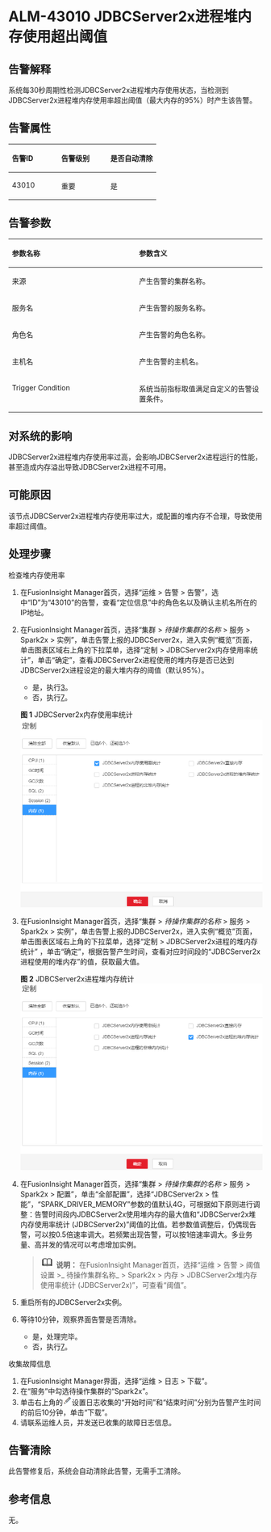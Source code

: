 # ALM-43010 JDBCServer2x进程堆内存使用超出阈值<a name="ALM-43010"></a>

## 告警解释<a name="s003d1a897bb74496accc109e130a2b79"></a>

系统每30秒周期性检测JDBCServer2x进程堆内存使用状态，当检测到JDBCServer2x进程堆内存使用率超出阈值（最大内存的95%）时产生该告警。

## 告警属性<a name="s32061f2ab1e44d538c70b77f588c95cd"></a>

<a name="t62b2bf48fdb841b8b702dde8b4644920"></a>
<table><thead align="left"><tr id="r653f637d7ab844f1b2b15f5002adddc1"><th class="cellrowborder" valign="top" width="33.33333333333333%" id="mcps1.1.4.1.1"><p id="a6e2b2640000e4f428add13b685a783aa"><a name="a6e2b2640000e4f428add13b685a783aa"></a><a name="a6e2b2640000e4f428add13b685a783aa"></a>告警ID</p>
</th>
<th class="cellrowborder" valign="top" width="33.26332633263326%" id="mcps1.1.4.1.2"><p id="a7af8d14c415f4b68b43115fb4f53f3ef"><a name="a7af8d14c415f4b68b43115fb4f53f3ef"></a><a name="a7af8d14c415f4b68b43115fb4f53f3ef"></a>告警级别</p>
</th>
<th class="cellrowborder" valign="top" width="33.4033403340334%" id="mcps1.1.4.1.3"><p id="a02d843fe6f624e84964ca5d1578740af"><a name="a02d843fe6f624e84964ca5d1578740af"></a><a name="a02d843fe6f624e84964ca5d1578740af"></a>是否自动清除</p>
</th>
</tr>
</thead>
<tbody><tr id="rbbe1f519640347c5aa24f4905dc8ef50"><td class="cellrowborder" valign="top" width="33.33333333333333%" headers="mcps1.1.4.1.1 "><p id="a212dce1b184242249ca42d3e8cfbf84e"><a name="a212dce1b184242249ca42d3e8cfbf84e"></a><a name="a212dce1b184242249ca42d3e8cfbf84e"></a>43010</p>
</td>
<td class="cellrowborder" valign="top" width="33.26332633263326%" headers="mcps1.1.4.1.2 "><p id="af105557b1f4f47de89fbeccd88f9941a"><a name="af105557b1f4f47de89fbeccd88f9941a"></a><a name="af105557b1f4f47de89fbeccd88f9941a"></a>重要</p>
</td>
<td class="cellrowborder" valign="top" width="33.4033403340334%" headers="mcps1.1.4.1.3 "><p id="a38e9a2fe39b6403aaaf4b4fb0e29f3e5"><a name="a38e9a2fe39b6403aaaf4b4fb0e29f3e5"></a><a name="a38e9a2fe39b6403aaaf4b4fb0e29f3e5"></a>是</p>
</td>
</tr>
</tbody>
</table>

## 告警参数<a name="s741e8ec04d9446768c01e82bd6e711e2"></a>

<a name="t9f47f89d18d243fab2094565e98d83e3"></a>
<table><thead align="left"><tr id="ra75bbb84f5d74453be996544228d00d2"><th class="cellrowborder" valign="top" width="50%" id="mcps1.1.3.1.1"><p id="ab21543f0c58a41a8913512dcfbf72944"><a name="ab21543f0c58a41a8913512dcfbf72944"></a><a name="ab21543f0c58a41a8913512dcfbf72944"></a>参数名称</p>
</th>
<th class="cellrowborder" valign="top" width="50%" id="mcps1.1.3.1.2"><p id="abeda253959cb4662a594521d2dc72255"><a name="abeda253959cb4662a594521d2dc72255"></a><a name="abeda253959cb4662a594521d2dc72255"></a>参数含义</p>
</th>
</tr>
</thead>
<tbody><tr id="row92491653161219"><td class="cellrowborder" valign="top" width="50%" headers="mcps1.1.3.1.1 "><p id="p17935380415"><a name="p17935380415"></a><a name="p17935380415"></a>来源</p>
</td>
<td class="cellrowborder" valign="top" width="50%" headers="mcps1.1.3.1.2 "><p id="p187931338134115"><a name="p187931338134115"></a><a name="p187931338134115"></a>产生告警的集群名称。</p>
</td>
</tr>
<tr id="r22ce027ef3024074aeff2607500388ab"><td class="cellrowborder" valign="top" width="50%" headers="mcps1.1.3.1.1 "><p id="p41293795"><a name="p41293795"></a><a name="p41293795"></a>服务名</p>
</td>
<td class="cellrowborder" valign="top" width="50%" headers="mcps1.1.3.1.2 "><p id="a035311a753c9400d8922b2eabd67b99f"><a name="a035311a753c9400d8922b2eabd67b99f"></a><a name="a035311a753c9400d8922b2eabd67b99f"></a>产生告警的服务名称。</p>
</td>
</tr>
<tr id="r25691c41a60c400e8f4cd09ecf91837b"><td class="cellrowborder" valign="top" width="50%" headers="mcps1.1.3.1.1 "><p id="p23892775"><a name="p23892775"></a><a name="p23892775"></a>角色名</p>
</td>
<td class="cellrowborder" valign="top" width="50%" headers="mcps1.1.3.1.2 "><p id="aefbdd0e3041747fb803e48abb240998a"><a name="aefbdd0e3041747fb803e48abb240998a"></a><a name="aefbdd0e3041747fb803e48abb240998a"></a>产生告警的角色名称。</p>
</td>
</tr>
<tr id="r3d53a6e9138a48ffbb3f6d327452b5d3"><td class="cellrowborder" valign="top" width="50%" headers="mcps1.1.3.1.1 "><p id="p14847206"><a name="p14847206"></a><a name="p14847206"></a>主机名</p>
</td>
<td class="cellrowborder" valign="top" width="50%" headers="mcps1.1.3.1.2 "><p id="aa95e2e07ac7f454582df5a0e86a74e55"><a name="aa95e2e07ac7f454582df5a0e86a74e55"></a><a name="aa95e2e07ac7f454582df5a0e86a74e55"></a>产生告警的主机名。</p>
</td>
</tr>
<tr id="rde525935a2834a8895ddacf674450ba5"><td class="cellrowborder" valign="top" width="50%" headers="mcps1.1.3.1.1 "><p id="a1f2fbce6a30747a5b50b4f4805460bd7"><a name="a1f2fbce6a30747a5b50b4f4805460bd7"></a><a name="a1f2fbce6a30747a5b50b4f4805460bd7"></a>Trigger Condition</p>
</td>
<td class="cellrowborder" valign="top" width="50%" headers="mcps1.1.3.1.2 "><p id="afb1ebb849d8540c2b1dee2196613eb15"><a name="afb1ebb849d8540c2b1dee2196613eb15"></a><a name="afb1ebb849d8540c2b1dee2196613eb15"></a>系统当前指标取值满足自定义的告警设置条件。</p>
</td>
</tr>
</tbody>
</table>

## 对系统的影响<a name="sb3a2d017129345d888713064e79025cd"></a>

JDBCServer2x进程堆内存使用率过高，会影响JDBCServer2x进程运行的性能，甚至造成内存溢出导致JDBCServer2x进程不可用。

## 可能原因<a name="sa5adbf6484b2466281b8b667bdc68717"></a>

该节点JDBCServer2x进程堆内存使用率过大，或配置的堆内存不合理，导致使用率超过阈值。

## 处理步骤<a name="s8ff3a816827140cea0627dc43c79a9d6"></a>

检查堆内存使用率

1.  在FusionInsight Manager首页，选择“运维 \> 告警 \> 告警”，选中“ID”为“43010”的告警，查看“定位信息”中的角色名以及确认主机名所在的IP地址。
2.  在FusionInsight Manager首页，选择“集群 \>  _待操作集群的名称_  \> 服务 \> Spark2x \> 实例”，单击告警上报的JDBCServer2x，进入实例“概览”页面，单击图表区域右上角的下拉菜单，选择“定制 \> JDBCServer2x内存使用率统计”，单击“确定”，查看JDBCServer2x进程使用的堆内存是否已达到JDBCServer2x进程设定的最大堆内存的阈值（默认95%）。

    -   是，执行[3](#li1769491023514)。
    -   否，执行[7](#li1543255925610)。

    **图 1**  JDBCServer2x内存使用率统计<a name="fig23084995813"></a>  
    ![](figures/JDBCServer2x内存使用率统计.png "JDBCServer2x内存使用率统计")

3.  <a name="li1769491023514"></a>在FusionInsight Manager首页，选择“集群 \>  _待操作集群的名称_  \> 服务 \> Spark2x \> 实例”，单击告警上报的JDBCServer2x，进入实例“概览”页面，单击图表区域右上角的下拉菜单，选择“定制 \> JDBCServer2x进程的堆内存统计” ，单击“确定”，根据告警产生时间，查看对应时间段的“JDBCServer2x进程使用的堆内存”的值，获取最大值。

    **图 2**  JDBCServer2x进程堆内存统计<a name="fig1360913820595"></a>  
    ![](figures/JDBCServer2x进程堆内存统计.png "JDBCServer2x进程堆内存统计")

4.  在FusionInsight Manager首页，选择“集群 \>  _待操作集群的名称_  \> 服务 \> Spark2x \> 配置”，单击“全部配置”，选择“JDBCServer2x \> 性能”，“SPARK\_DRIVER\_MEMORY”参数的值默认4G，可根据如下原则进行调整：告警时间段内JDBCServer2x使用堆内存的最大值和“JDBCServer2x堆内存使用率统计 \(JDBCServer2x\)”阈值的比值。若参数值调整后，仍偶现告警，可以按0.5倍速率调大。若频繁出现告警，可以按1倍速率调大。多业务量、高并发的情况可以考虑增加实例。

    >![](public_sys-resources/icon-note.gif) **说明：** 
    >在FusionInsight Manager首页，选择“运维 \> 告警 \> 阈值设置 \>_ 待操作集群名称_  \> Spark2x \> 内存 \> JDBCServer2x堆内存使用率统计 \(JDBCServer2x\)”，可查看“阈值”。

5.  重启所有的JDBCServer2x实例。
6.  等待10分钟，观察界面告警是否清除。
    -   是，处理完毕。
    -   否，执行[7](#li1543255925610)。


收集故障信息

1.  <a name="li1543255925610"></a>在FusionInsight Manager界面，选择“运维 \> 日志 \> 下载”。
2.  在“服务”中勾选待操作集群的“Spark2x”。
3.  单击右上角的![](figures/zh-cn_image_0263895574.png)设置日志收集的“开始时间”和“结束时间”分别为告警产生时间的前后10分钟，单击“下载”。
4.  请联系运维人员，并发送已收集的故障日志信息。

## 告警清除<a name="section169311343318"></a>

此告警修复后，系统会自动清除此告警，无需手工清除。

## 参考信息<a name="s90cd5279899a47bab7f1ded21334fa68"></a>

无。

